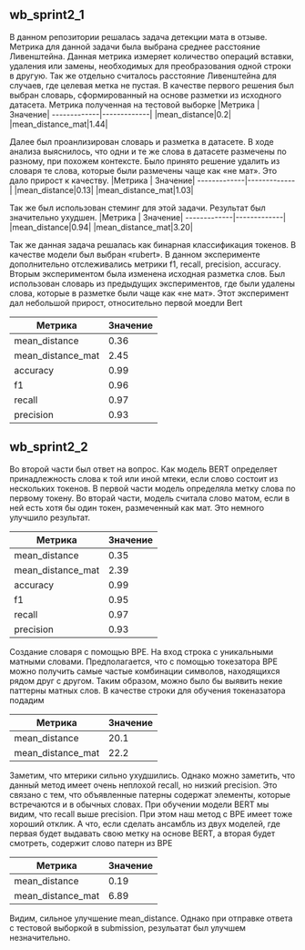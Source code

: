 ## wb_sprint2_1

В данном репозитории решалась задача детекции мата в отзыве. Метрика для данной задачи была выбрана среднее расстояние Ливенштейна. Данная метрика измеряет количество операций вставки, удаления или замены, необходимых для преобразования одной строки в другую. Так же отдельно считалось расстояние Ливенштейна для случаев, где целевая метка не пустая. В качестве первого решения был выбран словарь, сформированный на основе разметки из исходного датасета. 
Метрика полученная на тестовой выборке
|Метрика | Значение|
-------------|-------------|
|mean_distance|0.2|
|mean_distance_mat|1.44|

Далее был проанлизирован словарь и разметка в датасете. В ходе анализа выяснилось, что одни и те же слова в датасете размечены по разному, при похожем контексте. Было принято решение удалить из словаря те слова, которые были размечены чаще как «не мат». Это дало прирост к качеству. 
|Метрика | Значение|
-------------|-------------|
|mean_distance|0.13|
|mean_distance_mat|1.03|

Так же был использован стеминг для этой задачи. Результат был значительно ухудшен.
|Метрика | Значение|
-------------|-------------|
|mean_distance|0.94|
|mean_distance_mat|3.20|


Так же данная задача решалась как бинарная классификация токенов. В качестве модели был выбран «rubert». В данном эксперименте дополнительно отслеживались метрики f1, recall, precision, accuracy. Вторым экспериментом была изменена исходная разметка слов. Был использован словарь из предыдущих экспериментов, где были удалены слова, которые в разметке были чаще как «не мат». Этот эксперимент дал небольшой прирост, относительно первой моедли Bert

|Метрика | Значение|
-------------|-------------|
|mean_distance|0.36|
|mean_distance_mat|2.45|
|accuracy|0.99|
|f1|0.96|
|recall|0.97|
|precision|0.93|

## wb_sprint2_2
Во второй части был ответ на вопрос. Как модель BERT определяет принадлежность слова к той или иной мтеки, если слово состоит из нескольких токенов. В первой части модель определяла метку слова по первому токену. Во вторай части, модель считала слово матом, если в ней есть хотя бы один токен, размеченный как мат. Это немного улучшило результат. 

|Метрика | Значение|
-------------|-------------|
|mean_distance|0.35|
|mean_distance_mat|2.39|
|accuracy|0.99|
|f1|0.95|
|recall|0.97|
|precision|0.93|

Создание словаря с помощью BPE. На вход строка с уникальными матными словами. Предполагается, что с помощью токезатора BPE можно получить самые частые комбинации символов, находящихся рядом друг с другом. Таким образом, можно было бы выявить некие паттерны матных слов. В качестве строки для обучения токеназатора подадим

|Метрика | Значение|
-------------|-------------|
|mean_distance|20.1|
|mean_distance_mat|22.2|

Заметим, что мтерики сильно ухудшились. Однако можно заметить, что данный метод имеет очень неплохой recall, но низкий precision. Это связано с тем, что объявленные патерны содержат элементы, которые встречаются и в обычных словах. При обучении модели BERT мы видим, что recall выше precision. При этом наш метод с BPE имеет тоже хороший отклик. А что, если сделать ансамбль из двух моделей, где первая будет выдавать свою метку на основе BERT, а вторая будет смотреть, содержит слово патерн из BPE

|Метрика | Значение|
-------------|-------------|
|mean_distance|0.19|
|mean_distance_mat|6.89|

Видим, сильное улучшение mean_distance. Однако при отправке ответа с тестовой выборкой в submission, резульатат был улучшем незначительно.
